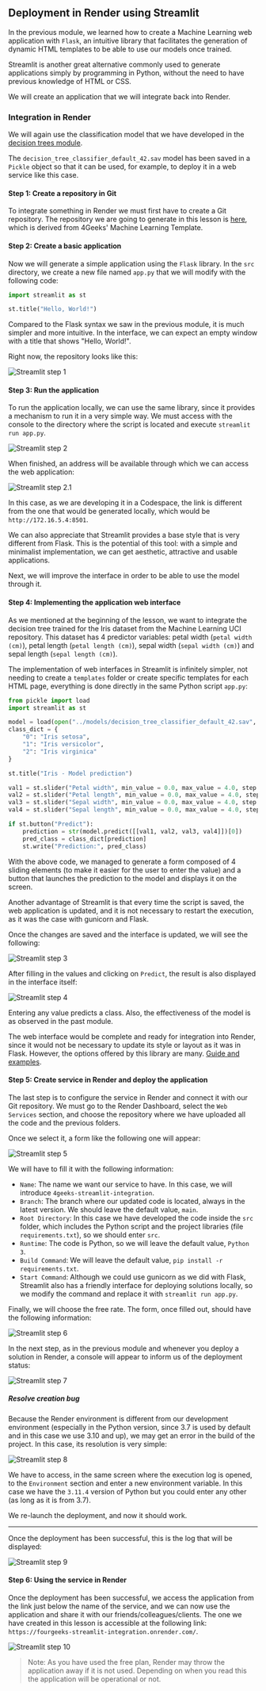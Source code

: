 ## Deployment in Render using Streamlit

In the previous module, we learned how to create a Machine Learning web application with `Flask`, an intuitive library that facilitates the generation of dynamic HTML templates to be able to use our models once trained.

Streamlit is another great alternative commonly used to generate applications simply by programming in Python, without the need to have previous knowledge of HTML or CSS.

We will create an application that we will integrate back into Render.

### Integration in Render

We will again use the classification model that we have developed in the [decision trees module](https://4geeks.com/lesson/exploring-decision-trees).

The `decision_tree_classifier_default_42.sav` model has been saved in a `Pickle` object so that it can be used, for example, to deploy it in a web service like this case.

#### Step 1: Create a repository in Git

To integrate something in Render we must first have to create a Git repository. The repository we are going to generate in this lesson is [here](https://github.com/4GeeksAcademy/streamlit-render-integration), which is derived from 4Geeks' Machine Learning Template.

#### Step 2: Create a basic application

Now we will generate a simple application using the `Flask` library. In the `src` directory, we create a new file named `app.py` that we will modify with the following code:

```py
import streamlit as st

st.title("Hello, World!")
```

Compared to the Flask syntax we saw in the previous module, it is much simpler and more intuitive. In the interface, we can expect an empty window with a title that shows "Hello, World!".

Right now, the repository looks like this:

![Streamlit step 1](https://github.com/4GeeksAcademy/machine-learning-content/blob/master/assets/streamlit-step1.png?raw=true)

#### Step 3: Run the application

To run the application locally, we can use the same library, since it provides a mechanism to run it in a very simple way. We must access with the console to the directory where the script is located and execute `streamlit run app.py`.

![Streamlit step 2](https://github.com/4GeeksAcademy/machine-learning-content/blob/master/assets/streamlit-step2.png?raw=true)

When finished, an address will be available through which we can access the web application:

![Streamlit step 2.1](https://github.com/4GeeksAcademy/machine-learning-content/blob/master/assets/streamlit-step21.png?raw=true)

In this case, as we are developing it in a Codespace, the link is different from the one that would be generated locally, which would be `http://172.16.5.4:8501`.

We can also appreciate that Streamlit provides a base style that is very different from Flask. This is the potential of this tool: with a simple and minimalist implementation, we can get aesthetic, attractive and usable applications.

Next, we will improve the interface in order to be able to use the model through it.

#### Step 4: Implementing the application web interface

As we mentioned at the beginning of the lesson, we want to integrate the decision tree trained for the Iris dataset from the Machine Learning UCI repository. This dataset has 4 predictor variables: petal width (`petal width (cm)`), petal length (`petal length (cm)`), sepal width (`sepal width (cm)`) and sepal length (`sepal length (cm)`).

The implementation of web interfaces in Streamlit is infinitely simpler, not needing to create a `templates` folder or create specific templates for each HTML page, everything is done directly in the same Python script `app.py`:

```py
from pickle import load
import streamlit as st

model = load(open("../models/decision_tree_classifier_default_42.sav", "rb"))
class_dict = {
    "0": "Iris setosa",
    "1": "Iris versicolor",
    "2": "Iris virginica"
}

st.title("Iris - Model prediction")

val1 = st.slider("Petal width", min_value = 0.0, max_value = 4.0, step = 0.1)
val2 = st.slider("Petal length", min_value = 0.0, max_value = 4.0, step = 0.1)
val3 = st.slider("Sepal width", min_value = 0.0, max_value = 4.0, step = 0.1)
val4 = st.slider("Sepal length", min_value = 0.0, max_value = 4.0, step = 0.1)

if st.button("Predict"):
    prediction = str(model.predict([[val1, val2, val3, val4]])[0])
    pred_class = class_dict[prediction]
    st.write("Prediction:", pred_class)
```

With the above code, we managed to generate a form composed of 4 sliding elements (to make it easier for the user to enter the value) and a button that launches the prediction to the model and displays it on the screen.

Another advantage of Streamlit is that every time the script is saved, the web application is updated, and it is not necessary to restart the execution, as it was the case with gunicorn and Flask.

Once the changes are saved and the interface is updated, we will see the following:

![Streamlit step 3](https://github.com/4GeeksAcademy/machine-learning-content/blob/master/assets/streamlit-step3.png?raw=true)

After filling in the values and clicking on `Predict`, the result is also displayed in the interface itself:

![Streamlit step 4](https://github.com/4GeeksAcademy/machine-learning-content/blob/master/assets/streamlit-step4.png?raw=true)

Entering any value predicts a class. Also, the effectiveness of the model is as observed in the past module.

The web interface would be complete and ready for integration into Render, since it would not be necessary to update its style or layout as it was in Flask. However, the options offered by this library are many. [Guide and examples](https://blog.streamlit.io/designing-streamlit-apps-for-the-user-part-ii/).

#### Step 5: Create service in Render and deploy the application

The last step is to configure the service in Render and connect it with our Git repository. We must go to the Render Dashboard, select the `Web Services` section, and choose the repository where we have uploaded all the code and the previous folders.

Once we select it, a form like the following one will appear:

![Streamlit step 5](https://github.com/4GeeksAcademy/machine-learning-content/blob/master/assets/streamlit-step5.png?raw=true)

We will have to fill it with the following information:

- `Name`: The name we want our service to have. In this case, we will introduce `4geeks-streamlit-integration`.
- `Branch`: The branch where our updated code is located, always in the latest version. We should leave the default value, `main`.
- `Root Directory`: In this case we have developed the code inside the `src` folder, which includes the Python script and the project libraries (file `requirements.txt`), so we should enter `src`.
- `Runtime`: The code is Python, so we will leave the default value, `Python 3`.
- `Build Command`: We will leave the default value, `pip install -r requirements.txt`.
- `Start Command`: Although we could use gunicorn as we did with Flask, Streamlit also has a friendly interface for deploying solutions locally, so we modify the command and replace it with `streamlit run app.py`.

Finally, we will choose the free rate. The form, once filled out, should have the following information:

![Streamlit step 6](https://github.com/4GeeksAcademy/machine-learning-content/blob/master/assets/streamlit-step6.png?raw=true)

In the next step, as in the previous module and whenever you deploy a solution in Render, a console will appear to inform us of the deployment status:

![Streamlit step 7](https://github.com/4GeeksAcademy/machine-learning-content/blob/master/assets/streamlit-step7.png?raw=true)

##### Resolve creation bug

Because the Render environment is different from our development environment (especially in the Python version, since 3.7 is used by default and in this case we use 3.10 and up), we may get an error in the build of the project. In this case, its resolution is very simple:

![Streamlit step 8](https://github.com/4GeeksAcademy/machine-learning-content/blob/master/assets/streamlit-step8.png?raw=true)

We have to access, in the same screen where the execution log is opened, to the `Environment` section and enter a new environment variable. In this case we have the `3.11.4` version of Python but you could enter any other (as long as it is from 3.7).

We re-launch the deployment, and now it should work.

***

Once the deployment has been successful, this is the log that will be displayed:

![Streamlit step 9](https://github.com/4GeeksAcademy/machine-learning-content/blob/master/assets/streamlit-step9.png?raw=true)

#### Step 6: Using the service in Render

Once the deployment has been successful, we access the application from the link just below the name of the service, and we can now use the application and share it with our friends/colleagues/clients. The one we have created in this lesson is accessible at the following link: `https://fourgeeks-streamlit-integration.onrender.com/`.

![Streamlit step 10](https://github.com/4GeeksAcademy/machine-learning-content/blob/master/assets/streamlit-step10.png?raw=true)

> Note: As you have used the free plan, Render may throw the application away if it is not used. Depending on when you read this the application will be operational or not.
